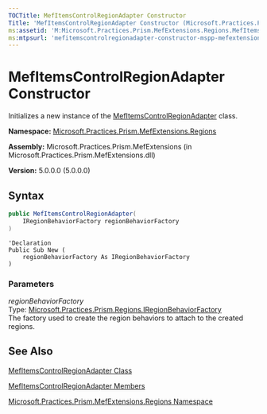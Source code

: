 ```yaml
---
TOCTitle: MefItemsControlRegionAdapter Constructor
Title: 'MefItemsControlRegionAdapter Constructor (Microsoft.Practices.Prism.MefExtensions.Regions)'
ms:assetid: 'M:Microsoft.Practices.Prism.MefExtensions.Regions.MefItemsControlRegionAdapter.\#ctor(Microsoft.Practices.Prism.Regions.IRegionBehaviorFactory)'
ms:mtpsurl: 'mefitemscontrolregionadapter-constructor-mspp-mefextensions-regions.md'
---
```



# MefItemsControlRegionAdapter Constructor

Initializes a new instance of the [MefItemsControlRegionAdapter](/patterns-practices/reference/mefitemscontrolregionadapter-class-mspp-mefextensions-regions) class.

**Namespace:** [Microsoft.Practices.Prism.MefExtensions.Regions](/patterns-practices/reference/mspp-mefextensions-regions-namespace)

**Assembly:** Microsoft.Practices.Prism.MefExtensions (in Microsoft.Practices.Prism.MefExtensions.dll)

**Version:** 5.0.0.0 (5.0.0.0)

## Syntax

```C#
public MefItemsControlRegionAdapter(
	IRegionBehaviorFactory regionBehaviorFactory
)
```
```VB
'Declaration
Public Sub New ( 
	regionBehaviorFactory As IRegionBehaviorFactory
)
```

### Parameters

*regionBehaviorFactory*  
Type: [Microsoft.Practices.Prism.Regions.IRegionBehaviorFactory](/patterns-practices/reference/iregionbehaviorfactory-interface-mspp-regions)   
The factory used to create the region behaviors to attach to the created regions.

## See Also

[MefItemsControlRegionAdapter Class](/patterns-practices/reference/mefitemscontrolregionadapter-class-mspp-mefextensions-regions)

[MefItemsControlRegionAdapter Members](/patterns-practices/reference/mefitemscontrolregionadapter-members-mspp-mefextensions-regions)

[Microsoft.Practices.Prism.MefExtensions.Regions Namespace](/patterns-practices/reference/mspp-mefextensions-regions-namespace)
